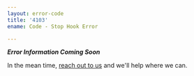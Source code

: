```yaml
---
layout: error-code
title: '4103'
ename: Code - Stop Hook Error

---
```


***Error Information Coming Soon***

In the mean time, [reach out to us](mailto:help@nanobox.io) and we'll help where we can.
